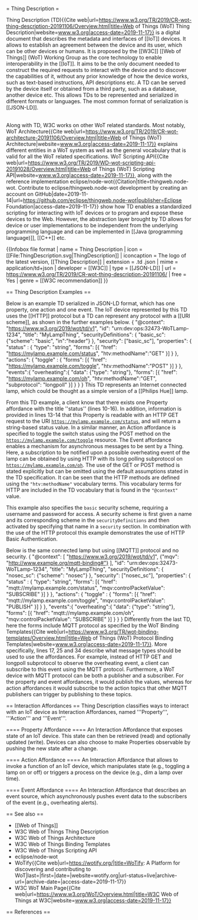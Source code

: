 = Thing Description =

Thing Description (TD)<ref name=":0">{{Cite web|url=https://www.w3.org/TR/2019/CR-wot-thing-description-20191106/Overview.html|title=Web of Things (WoT) Thing Description|website=www.w3.org|access-date=2019-11-17}}</ref> is a digital document that describes the metadata and interfaces of [[IoT]] devices. It allows to establish an agreement between the device and its user, which can be other devices or humans. It is proposed by the [[W3C]] [[Web of Things]] (WoT) Working Group as the core technology to enable interoperability in the [[IoT]]. It aims to be the only document needed to construct the required requests to interact with the device and to discover the capabilities of it, without any prior knowledge of how the device works, such as text-based instructions, API descriptions etc. A TD can be served by the device itself or obtained from a third party, such as a database, another device etc. This allows TDs to be represented and serialized in different formats or languages. The most common format of serialization is [[JSON-LD]].

<br />Along with TD, W3C works on other WoT related standards. Most notably, WoT Architecture<ref name=":1">{{Cite web|url=https://www.w3.org/TR/2019/CR-wot-architecture-20191106/Overview.html|title=Web of Things (WoT) Architecture|website=www.w3.org|access-date=2019-11-17}}</ref> explains different entities in a WoT system as well as the general vocabulary that is valid for all the WoT related specifications. WoT Scripting API<ref name=":2">{{Cite web|url=https://www.w3.org/TR/2019/WD-wot-scripting-api-20191028/Overview.html|title=Web of Things (WoT) Scripting API|website=www.w3.org|access-date=2019-11-17}}</ref>, along with the reference implementation eclipse/node-wot<ref name=":3">{{Citation|title=thingweb.node-wot. Contribute to eclipse/thingweb.node-wot development by creating an account on GitHub|date=2019-11-14|url=https://github.com/eclipse/thingweb.node-wot|publisher=Eclipse Foundation|access-date=2019-11-17}}</ref> show how TD enables a standardized scripting for interacting with IoT devices or to program and expose these devices to the Web. However, the abstraction layer brought by TD allows for device or user implementations to be independent from the underlying programming language and can be implemented in [[Java (programming language)]], [[C++]] etc.

{{Infobox file format
| name = Thing Description
| icon = [[File:ThingDescription.svg|ThingDescription]]
| iconcaption = The logo of the latest version, [[Thing Description]]
| extension = .td .json
| mime = application/td+json
| developer = [[W3C]]
| type = [[JSON-LD]]
| url = https://www.w3.org/TR/2019/CR-wot-thing-description-20191106/
| free = Yes
| genre = [[W3C recommendation]]
}}


== Thing Description Examples ==

Below is an example TD serialized in JSON-LD format, which has one property, one action and one event. The IoT device represented by this TD uses the [[HTTP]] protocol but a TD can represent any protocol with a [[URI scheme]], as shown in the further examples below.<syntaxhighlight lang="json-ld" line="1">
{
    "@context": "https://www.w3.org/2019/wot/td/v1",
    "id": "urn:dev:ops:32473-WoTLamp-1234",
    "title": "MyLampThing",
    "securityDefinitions": {
        "basic_sc": {"scheme": "basic", "in":"header"}
    },
    "security": ["basic_sc"],
    "properties": {
        "status" : {
            "type": "string",
            "forms": [{
                "href": "https://mylamp.example.com/status",
                "htv:methodName":"GET"
            }]
        }
    },
    "actions": {
        "toggle" : {
            "forms": [{
                "href": "https://mylamp.example.com/toggle",
                "htv:methodName":"POST"
            }]
        }
    },
    "events":{
        "overheating":{
            "data": {"type": "string"},
            "forms": [{
                "href": "https://mylamp.example.com/oh",
                "htv:methodName":"GET",
                "subprotocol": "longpoll"
            }]
        }
    }
}
</syntaxhighlight>This TD represents an Internet connected lamp, which could be thought as a simple version of a [[Philips Hue]] lamp.

From this TD example, a client know that there exists one Property affordance with the title ''status'' (lines 10-16). In addition, information is provided in lines 13-14 that this Property is readable with an HTTP GET request to the URI <code><nowiki>https://mylamp.example.com/status</nowiki></code>, and will return a string-based status value. In a similar manner, an Action affordance is specified to toggle the switch status using the POST method on the <code><nowiki>https://mylamp.example.com/toggle</nowiki></code> resource. The Event affordance enables a mechanism for asynchronous messages to be sent by a Thing. Here, a subscription to be notified upon a possible overheating event of the lamp can be obtained by using HTTP with its long polling subprotocol on <code><nowiki>https://mylamp.example.com/oh</nowiki></code>. The use of the GET or POST method is stated explicitly but can be omitted using the default assumptions stated in the TD specification. It can be seen that the HTTP methods are defined using the <code>"htv:methodName"</code> vocabulary terms. This vocabulary terms for HTTP are included in the TD vocabulary that is found in the <code>"@context"</code> value.  

This example also specifies the <code>basic</code> security scheme, requiring a username and password for access. A security scheme is first given a name and its corresponding scheme in the <code>securityDefinitions</code> and then activated by specifying that name in a <code>security</code> section. In combination with the use of the HTTP protocol this example demonstrates the use of HTTP Basic Authentication.


Below is the same connected lamp but using [[MQTT]] protocol and no security.<syntaxhighlight lang="json-ld" line="1">
{
    "@context": [
        "https://www.w3.org/2019/wot/td/v1",
        {"mqv": "http://www.example.org/mqtt-binding#"}
    ],
    "id": "urn:dev:ops:32473-WoTLamp-1234",
    "title": "MyLampThing",
    "securityDefinitions": {
        "nosec_sc": {"scheme": "nosec"}
    },
    "security": ["nosec_sc"],
    "properties": {
        "status" : {
            "type": "string",
            "forms": [{
                "href": "mqtt://mylamp.example.com/status",
                "mqv:controlPacketValue": "SUBSCRIBE"
            }]
        }
    },
    "actions": {
        "toggle" : {
            "forms": [{
                "href": "mqtt://mylamp.example.com/toggle",
                "mqv:controlPacketValue": "PUBLISH"
            }]
        }
    },
    "events":{
        "overheating":{
            "data": {"type": "string"},
            "forms": [{
                "href": "mqtt://mylamp.example.com/oh",
                "mqv:controlPacketValue": "SUBSCRIBE"
            }]
        }
    }
}
</syntaxhighlight>Differently from the last TD, here the forms include MQTT protocol as specified by the WoT Binding Templates<ref name=":4">{{Cite web|url=https://www.w3.org/TR/wot-binding-templates/Overview.html|title=Web of Things (WoT) Protocol Binding Templates|website=www.w3.org|access-date=2019-11-17}}</ref>. More specifically, lines 17, 25 and 34 describe what message types should be used to use the affordances. For example, instead of HTTP GET and longpoll subprotocol to observe the overheating event, a client can subscribe to this event using the MQTT protocol. Furthermore, a WoT device with MQTT protocol can be both a publisher and a subscriber. For the property and event affordances, it would publish the values, whereas for action affordances it would subscribe to the action topics that other MQTT publishers can trigger by publishing to these topics.<br />

== Interaction Affordances ==
Thing Description classifies ways to interact with an IoT device as Interaction Affordances, named '''Property''', '''Action''' and '''Event'''. 

==== Property Affordance ====
An Interaction Affordance that exposes state of an IoT device. This state can then be retrieved (read) and optionally updated (write). Devices can also choose to make Properties observable by pushing the new state after a change.

==== Action Affordance ====
An Interaction Affordance that allows to invoke a function of an IoT device, which manipulates state (e.g., toggling a lamp on or off) or triggers a process on the device (e.g., dim a lamp over time).

==== Event Affordance ====
An Interaction Affordance that describes an event source, which asynchronously pushes event data to the subscribers of the event (e.g., overheating alerts).

== See also ==

* [[Web of Things]]
* W3C Web of Things Thing Description<ref name=":0" />
* W3C Web of Things Architecture<ref name=":1" />
* W3C Web of Things Binding Templates<ref name=":4" />
* W3C Web of Things Scripting API<ref name=":2" />
* eclipse/node-wot<ref name=":3" />
* WoTify<ref>{{Cite web|url=https://wotify.org/|title=WoTify: A Platform for discovering and contributing to WoT|last=|first=|date=|website=wotify.org|url-status=live|archive-url=|archive-date=|access-date=2019-11-17}}</ref>
* W3C WoT Main Page<ref>{{Cite web|url=https://www.w3.org/WoT/Overview.html|title=W3C Web of Things at W3C|website=www.w3.org|access-date=2019-11-17}}</ref>

== References ==
